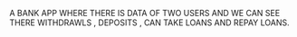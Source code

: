 A BANK APP WHERE THERE IS DATA OF TWO USERS AND WE CAN SEE THERE WITHDRAWLS , DEPOSITS , CAN TAKE LOANS AND REPAY LOANS.
